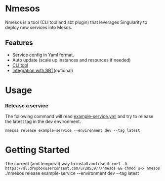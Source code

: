 # Nmesos 

Nmesos is a tool (CLI tool and sbt plugin) that leverages Singularity 
to deploy new services into Mesos.

## Features

 - Service config in Yaml format.
 - Auto update (scale up instances and resources if needed)
 - [CLI tool](cli/)
 - [Integration with SBT](sbt-plugin/)(optional)
 
# Usage

### Release a service

The following command will read [example-service.yml](sbt-plugin/example-service/example-service.yml)
and try to release the latest tag in the dev environment.

```
nmesos release example-service --environment dev --tag latest
```

# Getting Started

The current (and temporal) way to install and use it:
`curl -O https://dl.dropboxusercontent.com/u/2853977/nmesos && chmod u+x nmesos`
./nmesos release example-service --environment dev --tag latest



